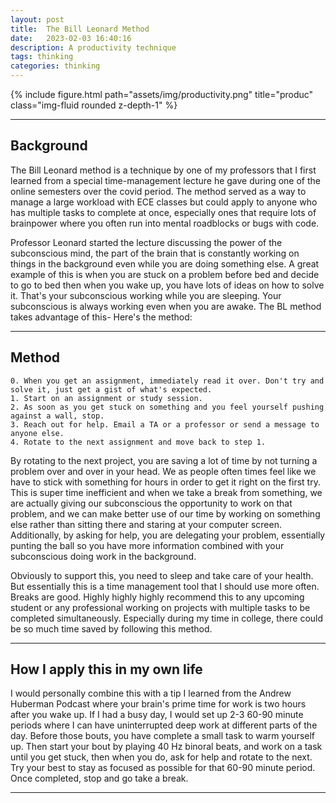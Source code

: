 ```yaml
---
layout: post
title:  The Bill Leonard Method
date:   2023-02-03 16:40:16
description: A productivity technique 
tags: thinking
categories: thinking
---
```

<div class="container">
    <div class="row">
        <div class="col-sm mt-3 mt-md-0">
            {% include figure.html path="assets/img/productivity.png" title="produc" class="img-fluid rounded z-depth-1" %}
        </div>
    </div>
</div>

_________________


## Background

The Bill Leonard method is a technique by one of my professors that I first learned from a special time-management lecture he gave during one of the online semesters over the covid period.  The method served as a way to manage a large workload with ECE classes but could apply to anyone who has multiple tasks to complete at once, especially ones that require lots of brainpower where you often run into mental roadblocks or bugs with code. 

Professor Leonard started the lecture discussing the power of the subconscious mind, the part of the brain that is constantly working on things in the background even while you are doing something else. A great example of this is when you are stuck on a problem before bed and decide to go to bed then when you wake up, you have lots of ideas on how to solve it. That's your subconscious working while you are sleeping. Your subconscious is always working even when you are awake. The BL method takes advantage of this- Here's the method:

_________________


## Method


	0. When you get an assignment, immediately read it over. Don't try and solve it, just get a gist of what's expected.
	1. Start on an assignment or study session.
	2. As soon as you get stuck on something and you feel yourself pushing against a wall, stop. 
	3. Reach out for help. Email a TA or a professor or send a message to anyone else. 
	4. Rotate to the next assignment and move back to step 1. 

By rotating to the next project, you are saving a lot of time by not turning a problem over and over in your head. We as people often times feel like we have to stick with something for hours in order to get it right on the first try. This is super time inefficient and when we take a break from something, we are actually giving our subconscious the opportunity to work on that problem, and we can make better use of our time by working on something else rather than sitting there and staring at your computer screen. Additionally, by asking for help, you are delegating your problem, essentially punting the ball so you have more information combined with your subconscious doing work in the background. 

Obviously to support this, you need to sleep and take care of your health. But essentially this is a time management tool that I should use more often. Breaks are good. Highly highly highly recommend this to any upcoming student or any professional working on projects with multiple tasks to be completed simultaneously. Especially during my time in college, there could be so much time saved by following this method.  

_________________


## How I apply this in my own life

I would personally combine this with a tip I learned from the Andrew Huberman Podcast where your brain's prime time for work is two hours after you wake up. If I had a busy day, I would set up 2-3 60-90 minute periods where I can have uninterrupted deep work at different parts of the day. Before those bouts, you have complete a small task to warm yourself up. Then start your bout by playing 40 Hz binoral beats, and work on a task until you get stuck, then when you do, ask for help and rotate to the next. Try your best to stay as focused as possible for that 60-90 minute period. Once completed, stop and go take a break. 

_________________

